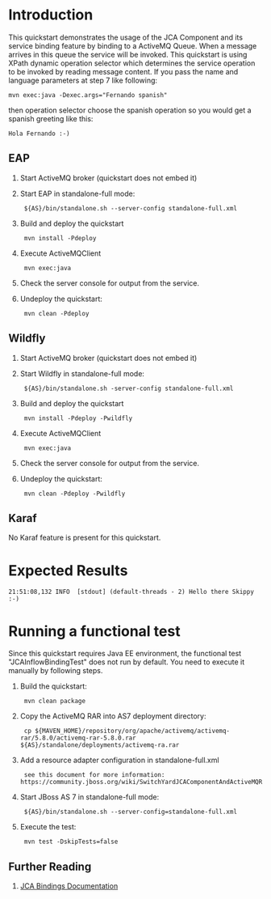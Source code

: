 Introduction
============
This quickstart demonstrates the usage of the JCA Component and its service
binding feature by binding to a ActiveMQ Queue.  When a message arrives in this
queue the service will be invoked.  This quickstart is using XPath dynamic
operation selector which determines the service operation to be invoked by
reading message content. If you pass the name and language parameters at step 7
like following:

    mvn exec:java -Dexec.args="Fernando spanish"

then operation selector choose the spanish operation so you would get a spanish greeting like this:

    Hola Fernando :-)



EAP
----------
1. Start ActiveMQ broker (quickstart does not embed it)

2. Start EAP in standalone-full mode:

        ${AS}/bin/standalone.sh --server-config standalone-full.xml

3. Build and deploy the quickstart

        mvn install -Pdeploy

4. Execute ActiveMQClient

        mvn exec:java

5. Check the server console for output from the service.

6. Undeploy the quickstart:

        mvn clean -Pdeploy


Wildfly
----------
1. Start ActiveMQ broker (quickstart does not embed it)

2. Start Wildfly in standalone-full mode:

        ${AS}/bin/standalone.sh -server-config standalone-full.xml

3. Build and deploy the quickstart

        mvn install -Pdeploy -Pwildfly

4. Execute ActiveMQClient

        mvn exec:java

5. Check the server console for output from the service.

6. Undeploy the quickstart:

        mvn clean -Pdeploy -Pwildfly


Karaf
----------
No Karaf feature is present for this quickstart.



Expected Results
================
```
21:51:08,132 INFO  [stdout] (default-threads - 2) Hello there Skippy :-)
```

Running a functional test
=========================

Since this quickstart requires Java EE environment, the functional test
"JCAInflowBindingTest" does not run by default. You need to execute it manually
by following steps.

1. Build the quickstart:

        mvn clean package

2. Copy the ActiveMQ RAR into AS7 deployment directory:

        cp ${MAVEN_HOME}/repository/org/apache/activemq/activemq-rar/5.8.0/activemq-rar-5.8.0.rar ${AS}/standalone/deployments/activemq-ra.rar

3. Add a resource adapter configuration in standalone-full.xml

        see this document for more information: https://community.jboss.org/wiki/SwitchYardJCAComponentAndActiveMQResourceAdapter

4. Start JBoss AS 7 in standalone-full mode:

        ${AS}/bin/standalone.sh --server-config=standalone-full.xml

5. Execute the test:

        mvn test -DskipTests=false

## Further Reading

1. [JCA Bindings Documentation](https://docs.jboss.org/author/display/SWITCHYARD/JCA)
